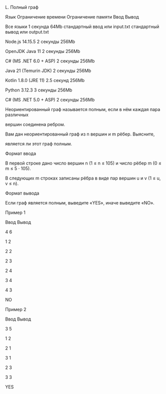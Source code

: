 L. Полный граф

Язык	Ограничение времени	Ограничение памяти	Ввод	Вывод

Все языки	1 секунда	64Mb	стандартный ввод или input.txt	стандартный вывод или output.txt

Node.js 14.15.5	2 секунды	256Mb

OpenJDK Java 11	2 секунды	256Mb

C# (MS .NET 6.0 + ASP)	2 секунды	256Mb

Java 21 (Temurin JDK)	2 секунды	256Mb

Kotlin 1.8.0 (JRE 11)	2.5 секунд	256Mb

Python 3.12.3	3 секунды	256Mb

C# (MS .NET 5.0 + ASP)	2 секунды	256Mb

Неориентированный граф называется полным, если в нём каждая пара различных

вершин соединена ребром.


Вам дан неориентированный граф из n вершин и m рёбер. Выясните,

является ли этот граф полным.

Формат ввода

В первой строке дано число вершин n (1 ≤ n ≤ 105) и число рёбер m (0 ≤ m ≤ 5 ⋅ 105).

В следующих m строках записаны рёбра в виде пар вершин u и v (1 ≤ u, v ≤ n).

Формат вывода

Если граф является полным, выведите «YES», иначе выведите «NO».

Пример 1

Ввод	Вывод

4 6

1 2

2 2

2 3

2 4

3 4

4 3

NO

Пример 2

Ввод	Вывод

3 5

1 2

2 1

3 1

2 3

3 3

YES
